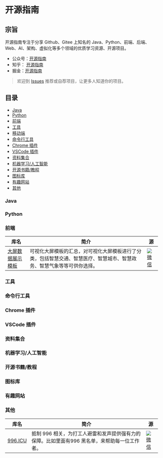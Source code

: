 

# 开源指南
## 宗旨
开源指南专注于分享 Github、Gitee 上知名的 Java、Python、前端、后端、Web、AI、架构、虚拟化等多个领域的优质学习资源、开源项目。
- 公众号：[开源指南](https://user-images.githubusercontent.com/39942637/126058002-7a27b74e-f1cd-4ea9-a4a4-826120cbf062.png)
- 知乎： [开源指南](https://www.zhihu.com/people/kai-yuan-zhi-nan)
- 掘金：[开源指南](https://juejin.cn/user/792123647224792)
> 欢迎到 [Issues](https://github.com/OpenSouth/openguide/issues/new) 推荐或自荐项目，让更多人知道你的项目。
## 目录
- [Java](https://github.com/OpenSouth/openguide#java)
- [Python](https://github.com/OpenSouth/openguide#python)
- [前端](https://github.com/OpenSouth/openguide#前端)
- [工具](https://github.com/OpenSouth/openguide#工具)
- [移动端](https://github.com/OpenSouth/openguide#移动端)
- [命令行工具](https://github.com/OpenSouth/openguide#命令行工具)
- [Chrome 插件](https://github.com/OpenSouth/openguide#chrome-插件)
- [VSCode 插件](https://github.com/OpenSouth/openguide#vscode-插件)
- [资料集合](https://github.com/OpenSouth/openguide#资料集合)
- [机器学习/人工智能](https://github.com/OpenSouth/openguide#机器学习/人工智能)
- [开源书籍/教程](https://github.com/OpenSouth/openguide#开源书籍/教程)
- [图标库](https://github.com/OpenSouth/openguide#图标库)
- [有趣网站](https://github.com/OpenSouth/openguide#有趣网站)
- [其他](https://github.com/OpenSouth/openguide#其他)
### Java
### Python
### 前端
|  库名 | 简介 |源 |
|  ----  | ----  |----  |
| [大屏数据展示模板](https://gitee.com/lvyeyou/DaShuJuZhiDaPingZhanShi)  | 可视化大屏模板的汇总，对可视化大屏模板进行了分类，包括智慧交通、智慧医疗、智慧城市、智慧政务、智慧气象等等可供你选择。 |[![微信](https://user-images.githubusercontent.com/39942637/126057802-9e7d235f-fc5c-4503-b6c9-1ff6597d27b1.png)](https://mp.weixin.qq.com/s?__biz=Mzg4MDYyODM1Nw==&mid=2247483761&idx=1&sn=7516035fae13c6ea34cfeabfa7494a45&chksm=cf73069bf8048f8dfb5abe059bd35b9adbce1dec0c74a7d7a5360aa4111e385d33c7dc6e1f04&token=245738807&lang=zh_CN#rd)|
### 工具
### 命令行工具
### Chrome 插件
### VSCode 插件
### 资料集合
### 机器学习/人工智能
### 开源书籍/教程
### 图标库
### 有趣网站
### 其他
|  库名   | 简介  | 源 |
|  ----  | ----  |----  |
| [996.ICU](https://github.com/996icu/996.ICU)  | 抵制 996 相关，为打工人避雷和发声提供强有力的保障。比如里面有996 黑名单，来帮助每一位工作者。 |[![微信](https://user-images.githubusercontent.com/39942637/126057802-9e7d235f-fc5c-4503-b6c9-1ff6597d27b1.png)](https://mp.weixin.qq.com/s?__biz=Mzg4MDYyODM1Nw==&mid=2247483742&idx=1&sn=a918c2a107b67574af058f1a982167ff&chksm=cf7306b4f8048fa2065b43f4055af7ee7c42fb2ae51c664941756b22abae351122e34d1f8701&token=245738807&lang=zh_CN#rd)|
